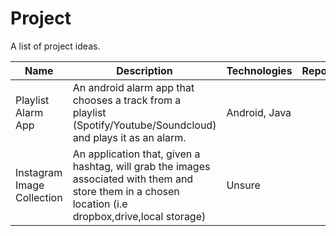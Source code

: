 # Project
A list of project ideas.

| Name | Description | Technologies | Repository |
|------|-------------|--------------|------------|
| Playlist Alarm App | An android alarm app that chooses a track from a playlist (Spotify/Youtube/Soundcloud) and plays it as an alarm. | Android, Java |
| Instagram Image Collection | An application that, given a hashtag, will grab the images associated with them and store them in a chosen location (i.e dropbox,drive,local storage) | Unsure|
